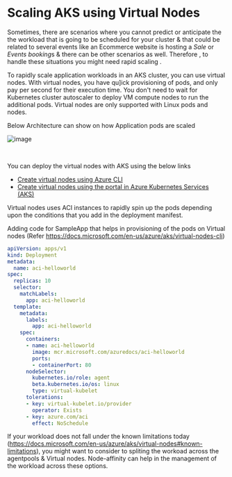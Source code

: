 # Scaling AKS using Virtual Nodes


Sometimes, there are scenarios where you cannot predict or anticipate the the workload that is going to be scheduled for your cluster & that could be related to several events like an Ecommerce website is hosting a <i>Sale</i> or <i>Events booking</i>s & there can be other scenarios as well.
Therefore , to handle these situations you might need rapid scaling .

To rapidly scale application workloads in an AKS cluster, you can use virtual nodes. With virtual nodes, you have qu]ick provisioning of pods, and only pay per second for their execution time. You don't need to wait for Kubernetes cluster autoscaler to deploy VM compute nodes to run the additional pods. Virtual nodes are only supported with Linux pods and nodes. 

Below Architecture can show on how Application pods are scaled
<br/>

![image](https://user-images.githubusercontent.com/50182145/155973004-19c3e845-aa3a-42bf-a85e-ebd626832a2e.png)

<br/>

You can deploy the virtual nodes with AKS using the below links
- [Create virtual nodes using Azure CLI](https://docs.microsoft.com/en-us/azure/aks/virtual-nodes-cli)
- [Create virtual nodes using the portal in Azure Kubernetes Services (AKS)](https://docs.microsoft.com/en-us/azure/aks/virtual-nodes-portal)


Virtual nodes uses ACI instances to rapidly spin up the pods depending upon the conditions that you add in the deployment manifest.


Adding code for SampleApp that helps in provisioning of the pods on Virtual nodes (Refer https://docs.microsoft.com/en-us/azure/aks/virtual-nodes-cli)

```yaml
apiVersion: apps/v1
kind: Deployment
metadata:
  name: aci-helloworld
spec:
  replicas: 10
  selector:
    matchLabels:
      app: aci-helloworld
  template:
    metadata:
      labels:
        app: aci-helloworld
    spec:
      containers:
      - name: aci-helloworld
        image: mcr.microsoft.com/azuredocs/aci-helloworld
        ports:
        - containerPort: 80
      nodeSelector:
        kubernetes.io/role: agent
        beta.kubernetes.io/os: linux
        type: virtual-kubelet
      tolerations:
      - key: virtual-kubelet.io/provider
        operator: Exists
      - key: azure.com/aci
        effect: NoSchedule
```

If your workload does not fall under the known limitations today (https://docs.microsoft.com/en-us/azure/aks/virtual-nodes#known-limitations), you might want to consider to spliting the workoad across the agentpools & Virtual nodes. Node-affinity can help in the management of the workload across these options. 
